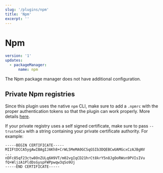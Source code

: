 ```yaml
---
slug: '/plugins/npm'
title: 'Npm'
excerpt: ''
---
```


# Npm

<div class="code-group" data-props='{ "lineNumbers": ["true"] }'>

````yaml
version: '1'
updates:
  - packageManager:
      name: npm
````

</div>

The Npm package manager does not have additional configuration.

## Private Npm registries

Since this plugin uses the native `npm` CLI, make sure to add a `.npmrc` with the proper authentication tokens so that the plugin can work properly. More details [here](/recipes/private-npm-registry).

If your private registry uses a self signed certificate, make sure to pass `--trustedCa` with a string containing your private certificate authority. For example:

<div class="code-group" data-props='{ "lineNumbers": ["true"] }'>

```shell script
-----BEGIN CERTIFICATE-----
MIIFtDCCA5ygAwIBAgIJAKh8+CrWL5MeMA0GCSqGSIb3DQEBCwUAMGcxCzAJBgNV
...
nDFc85qf23ctw8OnZULq6H9VT/m02vgIqCD21hrCt8krY5n8JgOoRWsn9PVIsIVu
fQ+WljzA1PldDsGyspFWPpwqw3qSo9Uj
-----END CERTIFICATE-----
```

</div>
